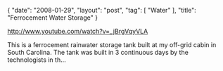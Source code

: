 {
   "date": "2008-01-29",
   "layout": "post",
   "tag": [
      "Water"
   ],
   "title": "Ferrocement Water Storage"
}

http://www.youtube.com/watch?v=_jBrgVqyVLA  

This is a ferrocement rainwater storage tank built at my off-grid cabin in South Carolina. The tank was built in 3 continuous days by the technologists in th...